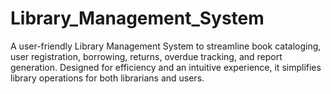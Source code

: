 # Library_Management_System
A user-friendly Library Management System to streamline book cataloging, user registration, borrowing, returns, overdue tracking, and report generation. Designed for efficiency and an intuitive experience, it simplifies library operations for both librarians and users.
